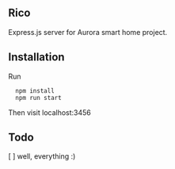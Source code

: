 
## Rico
Express.js server for Aurora smart home project.

## Installation

Run

```
  npm install
  npm run start
```

Then visit localhost:3456


## Todo
[ ] well, everything :)

